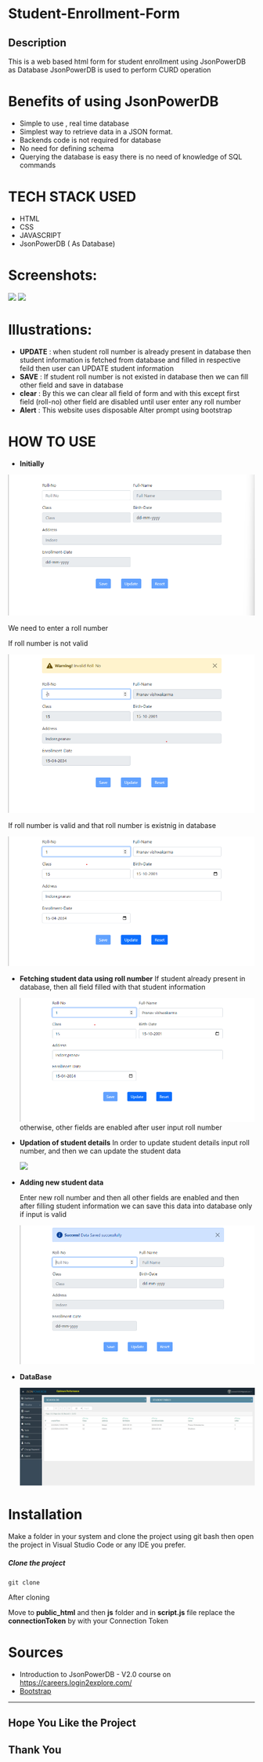 # Student-Enrollment-Form
## Description 
This is a web based html form for student enrollment using JsonPowerDB as Database 
JsonPowerDB is used to perform CURD operation 


# Benefits of using JsonPowerDB
* Simple to use , real time database
* Simplest way to retrieve data in a JSON format.
* Backends code is not required for database 
* No need for defining schema 
* Querying the database is easy there is no need  of knowledge of SQL commands

# TECH STACK USED
* HTML
* CSS
* JAVASCRIPT 
* JsonPowerDB ( As Database)

# Screenshots:
<img src="/images/save_data_1.png">
<img src="./images/database.png">

# Illustrations:
* **UPDATE** : when student roll number is already present in database then student information is fetched from database and filled in respective feild then user can UPDATE student information 
* **SAVE** : If student roll number is not existed in database then we can fill other field and save in database
* **clear** : By this we can clear all field of form and with this except first field (roll-no) other field are disabled until user enter any roll number
* **Alert** : This website uses disposable Alter prompt using bootstrap

# HOW TO USE

* **Initially**
<img src="public_html/Images/Home_Page.png">

We need to enter a roll number 

If roll number is not valid 

<img src="public_html/Images/valid_data.png">

If roll number is valid and that roll number is existnig in database

<img src="public_html/Images/existing_data.png">

* **Fetching student data using roll number**
  If student already present in database, then all field filled with that student information
  
  <img src="public_html/Images/existing_data.png">
  otherwise, other fields are enabled after user input roll number
  
* **Updation of student details**
  In order to update student details input roll number, and then we can update the student data
  
  <img src="public_html/Images/update data.pngg">
  

* **Adding new student data**

  Enter new roll number and then all other fields are enabled and then after filling student information we can save this data into database only if input is valid
  
  <img src="public_html/Images/Saved_Data.png">
  
  
 * **DataBase**
 
   <img src="public_html/Images/database.png">


    
  
  # Installation
  
  Make a folder in your system and clone the project using git bash then open the project in Visual Studio Code or any IDE you prefer.
  ##### Clone the project 
  ```
  git clone 
  ```
  After cloning 
  
  Move to **public_html** and then **js** folder and in **script.js** file replace the **connectionToken** by with your Connection Token
  
  # Sources
  * Introduction to JsonPowerDB - V2.0 course  on https://careers.login2explore.com/
  * [Bootstrap](https://getbootstrap.com/docs/5.0/getting-started/introduction/) 
  
  

  --------------------
## Hope You Like the Project
## Thank You
